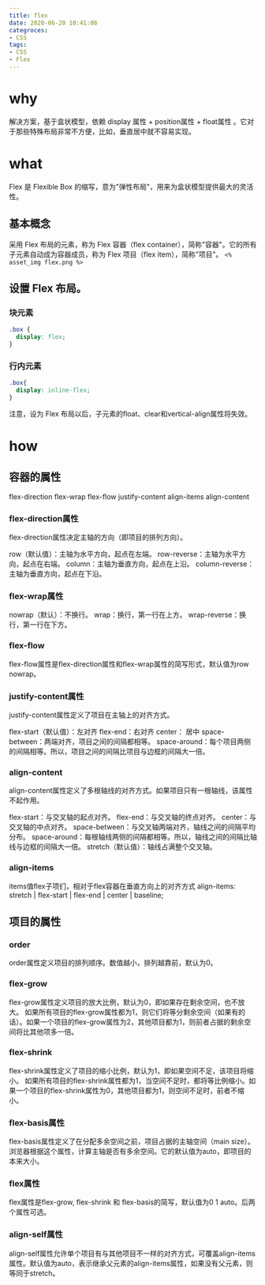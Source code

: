 ```yaml
---
title: flex
date: 2020-06-20 10:41:08
categroces:
- CSS
tags:
- CSS
- Flex
---
```


# why
解决方案，基于盒状模型，依赖 display 属性 + position属性 + float属性 。它对于那些特殊布局非常不方便，比如，垂直居中就不容易实现。

# what
Flex 是 Flexible Box 的缩写，意为"弹性布局"，用来为盒状模型提供最大的灵活性。

## 基本概念
采用 Flex 布局的元素，称为 Flex 容器（flex container），简称"容器"。它的所有子元素自动成为容器成员，称为 Flex 项目（flex item），简称"项目"。
`<% asset_img flex.png %>`

## 设置 Flex 布局。
### 块元素
``` css
.box {
  display: flex;
}
```

### 行内元素
``` css
.box{
  display: inline-flex;
}
```

注意，设为 Flex 布局以后，子元素的float、clear和vertical-align属性将失效。

# how
## 容器的属性
flex-direction
flex-wrap
flex-flow
justify-content
align-items
align-content

### flex-direction属性
flex-direction属性决定主轴的方向（即项目的排列方向）。

row（默认值）：主轴为水平方向，起点在左端。
row-reverse：主轴为水平方向，起点在右端。
column：主轴为垂直方向，起点在上沿。
column-reverse：主轴为垂直方向，起点在下沿。

### flex-wrap属性
nowrap（默认）：不换行。
wrap：换行，第一行在上方。
wrap-reverse：换行，第一行在下方。

### flex-flow
flex-flow属性是flex-direction属性和flex-wrap属性的简写形式，默认值为row nowrap。

### justify-content属性
justify-content属性定义了项目在主轴上的对齐方式。

flex-start（默认值）：左对齐
flex-end：右对齐
center： 居中
space-between：两端对齐，项目之间的间隔都相等。
space-around：每个项目两侧的间隔相等。所以，项目之间的间隔比项目与边框的间隔大一倍。

### align-content
align-content属性定义了多根轴线的对齐方式。如果项目只有一根轴线，该属性不起作用。

flex-start：与交叉轴的起点对齐。
flex-end：与交叉轴的终点对齐。
center：与交叉轴的中点对齐。
space-between：与交叉轴两端对齐，轴线之间的间隔平均分布。
space-around：每根轴线两侧的间隔都相等。所以，轴线之间的间隔比轴线与边框的间隔大一倍。
stretch（默认值）：轴线占满整个交叉轴。

### align-items
items值flex子项们，相对于flex容器在垂直方向上的对齐方式
align-items: stretch | flex-start | flex-end | center | baseline;

## 项目的属性
### order
order属性定义项目的排列顺序。数值越小，排列越靠前，默认为0。

### flex-grow
flex-grow属性定义项目的放大比例，默认为0，即如果存在剩余空间，也不放大。
如果所有项目的flex-grow属性都为1，则它们将等分剩余空间（如果有的话）。如果一个项目的flex-grow属性为2，其他项目都为1，则前者占据的剩余空间将比其他项多一倍。

### flex-shrink
flex-shrink属性定义了项目的缩小比例，默认为1，即如果空间不足，该项目将缩小。
如果所有项目的flex-shrink属性都为1，当空间不足时，都将等比例缩小。如果一个项目的flex-shrink属性为0，其他项目都为1，则空间不足时，前者不缩小。

### flex-basis属性
flex-basis属性定义了在分配多余空间之前，项目占据的主轴空间（main size）。浏览器根据这个属性，计算主轴是否有多余空间。它的默认值为auto，即项目的本来大小。

### flex属性
flex属性是flex-grow, flex-shrink 和 flex-basis的简写，默认值为0 1 auto。后两个属性可选。

### align-self属性
align-self属性允许单个项目有与其他项目不一样的对齐方式，可覆盖align-items属性。默认值为auto，表示继承父元素的align-items属性，如果没有父元素，则等同于stretch。
